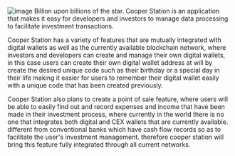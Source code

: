 ![image](https://user-images.githubusercontent.com/111423074/185084352-2fb6376f-7661-4d4c-8508-bc2129e89b7e.png)
Billion upon billions of the star.
Cooper Station is an application that makes it easy for developers and investors to manage data processing to facilitate investment transactions.

Cooper Station has a variety of features that are mutually integrated with digital wallets as well as the currently available blockchain network, where investors and developers can create and manage their own digital wallets, in this case users can create their own digital wallet address at will by create the desired unique code such as their birthday or a special day in their life making it easier for users to remember their digital wallet easily with a unique code that has been created previously.

Cooper Station also plans to create a point of sale feature, where users will be able to easily find out and record expenses and income that have been made in their investment process, where currently in the world there is no one that integrates both digital and CEX wallets that are currently available. different from conventional banks which have cash flow records so as to facilitate the user's investment management. therefore cooper station will bring this feature fully integrated through all current networks.
